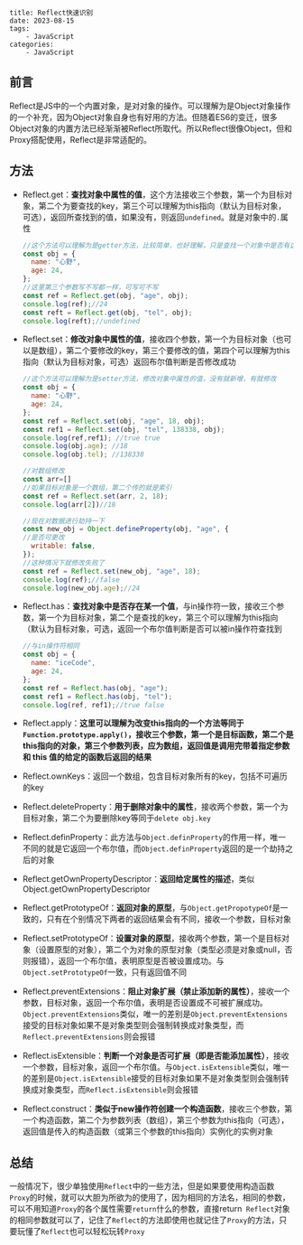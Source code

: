 ```
title: Reflect快速识别
date: 2023-08-15
tags:
    - JavaScript
categories:
    - JavaScript
```

## 前言

​		Reflect是JS中的一个内置对象，是对对象的操作。可以理解为是Object对象操作的一个补充，因为Object对象自身也有好用的方法。但随着ES6的变迁，很多Object对象的内置方法已经渐渐被Reflect所取代。所以Reflect很像Object，但和Proxy搭配使用，Reflect是非常适配的。

## 方法

- Reflect.get：**查找对象中属性的值**，这个方法接收三个参数，第一个为目标对象，第二个为要查找的key，第三个可以理解为this指向（默认为目标对象，可选），返回所查找到的值，如果没有，则返回`undefined`。就是对象中的`.`属性

  ```js
  //这个方法可以理解为是getter方法，比较简单，也好理解，只是查找一个对象中是否有这个属性
  const obj = {
    name: "心野",
    age: 24,
  };
  //这里第三个参数写不写都一样，可写可不写
  const ref = Reflect.get(obj, "age", obj);
  console.log(ref);//24
  const reft = Reflect.get(obj, "tel", obj);
  console.log(reft);//undefined
  ```

- Reflect.set：**修改对象中属性的值**，接收四个参数，第一个为目标对象（也可以是数组），第二个要修改的key，第三个要修改的值，第四个可以理解为this指向（默认为目标对象，可选）返回布尔值判断是否修改成功

  ```js
  //这个方法可以理解为是setter方法，修改对象中属性的值，没有就新增，有就修改
  const obj = {
    name: "心野",
    age: 24,
  };
  const ref = Reflect.set(obj, "age", 18, obj);
  const ref1 = Reflect.set(obj, "tel", 138338, obj);
  console.log(ref,ref1); //true true
  console.log(obj.age); //18
  console.log(obj.tel); //138338
  
  //对数组修改
  const arr=[]
  //如果目标对象是一个数组，第二个传的就是索引
  const ref = Reflect.set(arr, 2, 18);
  console.log(arr[2])//18
  
  //现在对数据进行劫持一下
  const new_obj = Object.defineProperty(obj, "age", {
  //是否可更改
    writable: false,
  });
  //这种情况下就修改失败了
  const ref = Reflect.set(new_obj, "age", 18);
  console.log(ref);//false
  console.log(new_obj.age);//24
  ```

- Reflect.has：**查找对象中是否存在某一个值**，与in操作符一致，接收三个参数，第一个为目标对象，第二个是查找的key，第三个可以理解为this指向（默认为目标对象，可选，返回一个布尔值判断是否可以被in操作符查找到

  ```js
  //与in操作符相同
  const obj = {
    name: "iceCode",
    age: 24,
  };
  const ref = Reflect.has(obj, "age");
  const ref1 = Reflect.has(obj, "tel");
  console.log(ref, ref1);//true false
  ```

- Reflect.apply：**这里可以理解为改变this指向的一个方法等同于`Function.prototype.apply()`，接收三个参数，第一个是目标函数，第二个是this指向的对象，第三个参数列表，应为数组，返回值是调用完带着指定参数和 this 值的给定的函数后返回的结果**

- Reflect.ownKeys：返回一个数组，包含目标对象所有的key，包括不可遍历的key

- Reflect.deleteProperty：**用于删除对象中的属性**，接收两个参数，第一个为目标对象，第二个为要删除key等同于`delete obj.key`

- Reflect.definProperty：此方法与`Object.definProperty`的作用一样，唯一不同的就是它返回一个布尔值，而`Object.definProperty`返回的是一个劫持之后的对象

- Reflect.getOwnPropertyDescriptor：**返回给定属性的描述**，类似Object.getOwnPropertyDescriptor

- Reflect.getPrototypeOf：**返回对象的原型**，与`Object.getPropotypeOf`是一致的，只有在个别情况下两者的返回结果会有不同，接收一个参数，目标对象

- Reflect.setPrototypeOf：**设置对象的原型**，接收两个参数，第一个是目标对象（设置原型的对象），第二个为对象的原型对象（类型必须是对象或null，否则报错），返回一个布尔值，表明原型是否被设置成功。与`Object.setPrototypeOf`一致，只有返回值不同

- Reflect.preventExtensions：**阻止对象扩展（禁止添加新的属性）**，接收一个参数，目标对象，返回一个布尔值，表明是否设置成不可被扩展成功。 `Object.preventExtensions`类似，唯一的差别是`Object.preventExtensions`接受的目标对象如果不是对象类型则会强制转换成对象类型，而`Reflect.preventExtensions`则会报错

- Reflect.isExtensible：**判断一个对象是否可扩展（即是否能添加属性）**，接收一个参数，目标对象，返回一个布尔值。与`Object.isExtensible`类似，唯一的差别是`Object.isExtensible`接受的目标对象如果不是对象类型则会强制转换成对象类型，而`Reflect.isExtensible`则会报错

- Reflect.construct：**类似于new操作符创建一个构造函数**，接收三个参数，第一个构造函数，第二个为参数列表（数组），第三个参数为this指向（可选），返回值是传入的构造函数（或第三个参数的this指向）实例化的实例对象

## 总结

​		一般情况下，很少单独使用`Reflect`中的一些方法，但是如果要使用构造函数`Proxy`的时候，就可以大胆为所欲为的使用了，因为相同的方法名，相同的参数，可以不用知道`Proxy`的各个属性需要`return`什么的参数，直接return` Reflect`对象的相同参数就可以了，记住了`Reflect`的方法即使用也就记住了`Proxy`的方法，只要玩懂了`Reflect`也可以轻松玩转`Proxy`